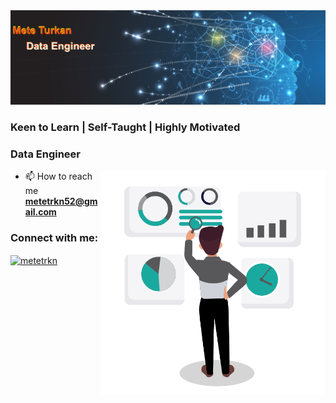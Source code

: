<img src="im.jpg">
<h3 >Keen to Learn | Self-Taught | Highly Motivated </h3>
<h3 >Data Engineer</h3>

<img align="right" alt="GIF" src="da.gif" width="360px"/>


- 📫 How to reach me **metetrkn52@gmail.com**

<h3 align="left">Connect with me:</h3>
<p align="left">
<a href="https://linkedin.com/in/metetrkn" target="blank"><img align="center" src="https://raw.githubusercontent.com/rahuldkjain/github-profile-readme-generator/master/src/images/icons/Social/linked-in-alt.svg" alt="metetrkn" height="30" width="40" /></a>
</p>
